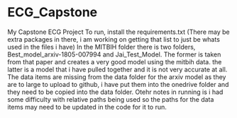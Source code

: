 # ECG_Capstone
My Capstone ECG Project
To run, install the requirements.txt (There may be extra packages in there, i am working on getting that list to just be whats used in the files i have)
In the MITBIH folder there is two folders, Best_model_arxiv-1805-007994 and Jai_Test_Model. The former is taken from that paper and creates a very good model using the mitbih data. the latter is a model that i have pulled together and it is not very accurate at all. The data items are missing from the data folder for the arxiv model as they are to large to upload to github, i have put them into the onedrive folder and they need to be copied into the data folder. Otehr notes in running is i had some difficulty with relative paths being used so the paths for the data items may need to be updated in the code for it to run.
